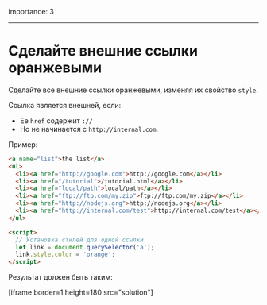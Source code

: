 importance: 3

---

# Сделайте внешние ссылки оранжевыми

Сделайте все внешние ссылки оранжевыми, изменяя их свойство `style`.

Ссылка является внешней, если:
- Ее `href` содержит `://`
- Но не начинается с `http://internal.com`.

Пример:

```html run
<a name="list">the list</a>
<ul>
  <li><a href="http://google.com">http://google.com</a></li>
  <li><a href="/tutorial">/tutorial.html</a></li>
  <li><a href="local/path">local/path</a></li>
  <li><a href="ftp://ftp.com/my.zip">ftp://ftp.com/my.zip</a></li>
  <li><a href="http://nodejs.org">http://nodejs.org</a></li>
  <li><a href="http://internal.com/test">http://internal.com/test</a></li>
</ul>

<script>
  // Установка стилей для одной ссылки
  let link = document.querySelector('a');
  link.style.color = 'orange';
</script>
```

Результат должен быть таким:

[iframe border=1 height=180 src="solution"]
